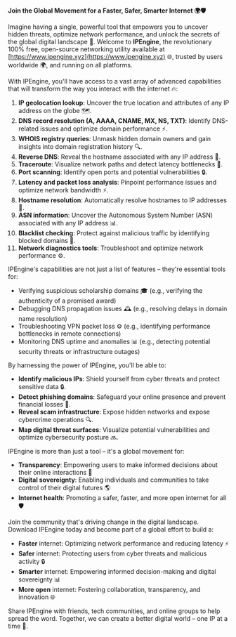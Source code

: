 **Join the Global Movement for a Faster, Safer, Smarter Internet 🌍🛡️**

Imagine having a single, powerful tool that empowers you to uncover hidden threats, optimize network performance, and unlock the secrets of the global digital landscape 🔑. Welcome to **IPEngine**, the revolutionary 100% free, open-source networking utility available at [https://www.ipengine.xyz](https://www.ipengine.xyz) 🌐, trusted by users worldwide 🌍, and running on all platforms.

With IPEngine, you'll have access to a vast array of advanced capabilities that will transform the way you interact with the internet 🔥:

1. **IP geolocation lookup**: Uncover the true location and attributes of any IP address on the globe 🗺️.
2. **DNS record resolution (A, AAAA, CNAME, MX, NS, TXT)**: Identify DNS-related issues and optimize domain performance ⚡️.
3. **WHOIS registry queries**: Unmask hidden domain owners and gain insights into domain registration history 🔍.
4. **Reverse DNS**: Reveal the hostname associated with any IP address 📣.
5. **Traceroute**: Visualize network paths and detect latency bottlenecks 📍.
6. **Port scanning**: Identify open ports and potential vulnerabilities 🔒.
7. **Latency and packet loss analysis**: Pinpoint performance issues and optimize network bandwidth ⚡️.
8. **Hostname resolution**: Automatically resolve hostnames to IP addresses 🔄.
9. **ASN information**: Uncover the Autonomous System Number (ASN) associated with any IP address 📊.
10. **Blacklist checking**: Protect against malicious traffic by identifying blocked domains 🔴.
11. **Network diagnostics tools**: Troubleshoot and optimize network performance ⚙️.

IPEngine's capabilities are not just a list of features – they're essential tools for:

* Verifying suspicious scholarship domains 🎓 (e.g., verifying the authenticity of a promised award)
* Debugging DNS propagation issues 🕰️ (e.g., resolving delays in domain name resolution)
* Troubleshooting VPN packet loss ⚙️ (e.g., identifying performance bottlenecks in remote connections)
* Monitoring DNS uptime and anomalies 📊 (e.g., detecting potential security threats or infrastructure outages)

By harnessing the power of IPEngine, you'll be able to:

* **Identify malicious IPs**: Shield yourself from cyber threats and protect sensitive data 🔒.
* **Detect phishing domains**: Safeguard your online presence and prevent financial losses 🚨.
* **Reveal scam infrastructure**: Expose hidden networks and expose cybercrime operations 🔍.
* **Map digital threat surfaces**: Visualize potential vulnerabilities and optimize cybersecurity posture 🔜.

IPEngine is more than just a tool – it's a global movement for:

* **Transparency**: Empowering users to make informed decisions about their online interactions 👥
* **Digital sovereignty**: Enabling individuals and communities to take control of their digital futures 🌎
* **Internet health**: Promoting a safer, faster, and more open internet for all 🛡️

Join the community that's driving change in the digital landscape. Download IPEngine today and become part of a global effort to build a:

* **Faster** internet: Optimizing network performance and reducing latency ⚡️
* **Safer** internet: Protecting users from cyber threats and malicious activity 🔒
* **Smarter** internet: Empowering informed decision-making and digital sovereignty 📊
* **More open** internet: Fostering collaboration, transparency, and innovation 🌐

Share IPEngine with friends, tech communities, and online groups to help spread the word. Together, we can create a better digital world – one IP at a time 🔗.